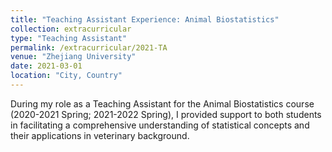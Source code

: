 ```yaml
---
title: "Teaching Assistant Experience: Animal Biostatistics"
collection: extracurricular
type: "Teaching Assistant"
permalink: /extracurricular/2021-TA
venue: "Zhejiang University"
date: 2021-03-01
location: "City, Country"
---
```


During my role as a Teaching Assistant for the Animal Biostatistics course (2020-2021 Spring; 2021-2022 Spring), I provided support to both students in facilitating a comprehensive understanding of statistical concepts and their applications in veterinary background.





